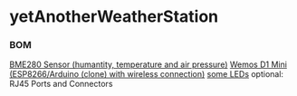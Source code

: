# yetAnotherWeatherStation

### BOM
[BME280 Sensor (humantity, temperature and air pressure)](https://de.aliexpress.com/item/1005006018085460.html?spm=a2g0o.productlist.0.0.3a64N4GoN4GofB&mp=1&gatewayAdapt=glo2deu)
[Wemos D1 Mini (ESP8266/Arduino (clone) with wireless connection)](https://de.aliexpress.com/item/1005006185888924.html?src=google&src=google&albch=shopping&acnt=272-267-0231&isdl=y&slnk=&plac=&mtctp=&albbt=Google_7_shopping&aff_platform=google&aff_short_key=UneMJZVf&gclsrc=aw.ds&&albagn=888888&&ds_e_adid=&ds_e_matchtype=&ds_e_device=c&ds_e_network=x&ds_e_product_group_id=&ds_e_product_id=de1005006185888924&ds_e_product_merchant_id=472809634&ds_e_product_country=DE&ds_e_product_language=de&ds_e_product_channel=online&ds_e_product_store_id=&ds_url_v=2&albcp=20542169885&albag=&isSmbAutoCall=false&needSmbHouyi=false&gad_source=1&gbraid=0AAAAAoukdWPxTYQ8lwdwflwCIHxhv9FyQ&gclid=CjwKCAjwxNW2BhAkEiwA24Cm9PLjbKXXciCFG14pKscFx_dcN9p5VWaC95nYvGXK6DOMwPNAkCWpNRoCdrYQAvD_BwE)
[some LEDs](https://de.aliexpress.com/item/1005006462860778.html?spm=a2g0o.productlist.main.1.1c4d2227YOWaHA&algo_pvid=f4def90a-fca8-405a-8d8b-15b392cf12d8&algo_exp_id=f4def90a-fca8-405a-8d8b-15b392cf12d8-0&pdp_npi=4%40dis%21EUR%211.34%211.29%21%21%2110.27%219.89%21%402103856417253025167453361ef7f8%2112000037284612046%21sea%21DE%214171284562%21X&curPageLogUid=cgZ0pzYbKn6h&utparam-url=scene%3Asearch%7Cquery_from%3A)
optional: 
RJ45 Ports and Connectors
